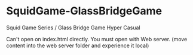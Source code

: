 # SquidGame-GlassBridgeGame
Squid Game Series / Glass Bridge Game Hyper Casual

Can't open on index.html directly. You must open with Web server.
(move content into the web server folder and experience it local)
